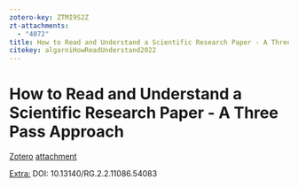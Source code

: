 ```yaml
---
zotero-key: ZTMI9S2Z
zt-attachments:
  - "4072"
title: How to Read and Understand a Scientific Research Paper - A Three Pass Approach
citekey: algarniHowReadUnderstand2022
---
```

# How to Read and Understand a Scientific Research Paper - A Three Pass Approach

[Zotero](zotero://select/library/items/ZTMI9S2Z) [attachment](<file:///G:/Zotero/storage/3BCARJI4/Al%20Garni%20-%202022%20-%20How%20to%20Read%20and%20Understand%20a%20Scientific%20Research%20Paper%20-%20A%20Three%20Pass%20Approach.pdf>)

  <u>Extra:</u> 
  DOI: 10.13140/RG.2.2.11086.54083

